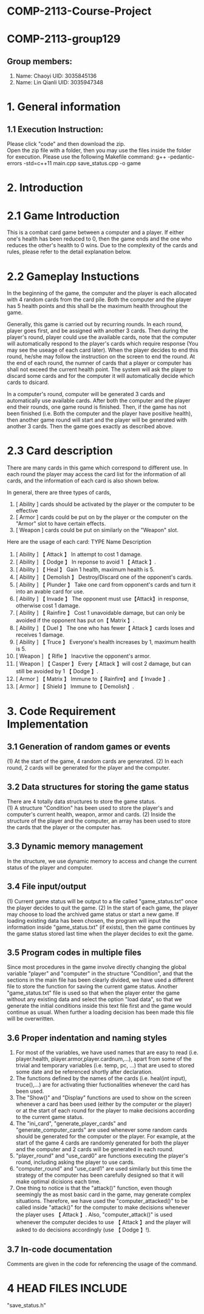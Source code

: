 # COMP-2113-Course-Project
# COMP-2113-group129
## Group members:
1. Name: Chaoyi   UID: 3035845136
2. Name: Lin Qianli  UID: 3035947348
# 1. General information  
## 1.1 Execution Instruction:
Please click "code" and then download the zip.  
Open the zip file with a folder, then you may use the files inside the folder for execution.
Please use the following Makefile command:
g++ -pedantic-errors -std=c++11 main.cpp save_status.cpp -o game

# 2. Introduction
# 2.1 Game Introduction
This is a combat card game between a computer and a player. If either one's health has been reduced to 0, then the game ends and the one who reduces the other's health to 0 wins. Due to the complexity of the cards and rules, please refer to the detail explanation below.
# 2.2 Gameplay Instuctions
In the beginning of the game, the computer and the player is each allocated with 4 random cards from the card pile. Both the computer and the player has 5 health points and this shall be the maximum health throughout the game.

Generally, this game is carried out by recurring rounds. In each round, player goes first, and be assigned with another 3 cards. Then during the player's round, player could use the available cards, note that the computer will automatically respond to the player's cards which require response (You may see the useage of each card later). When the player decides to end this round, he/she may follow the instruction on the screen to end the round. At the end of each round, the numner of cards that a player or computer has shall not exceed the current health point. The system will ask the player to discard some cards and for the computer it will automatically decide which cards to dsicard.

In a computer's round, computer will be generated 3 cards and automatically use available cards. After both the computer and the player end their rounds, one game round is finished. Then, if the game has not been finished (i.e. Both the computer and the player have positive health), then another game round will start and the player will be generated with another 3 cards. Then the game goes exactly as described above.
# 2.3 Card description
There are many cards in this game which correspond to different use. In each round the player may access the card list for the information of all cards, and the information of each card is also shown below.

In general, there are three types of cards, 

1. [ Ability ] cards should be activated by the player or the computer to be effective
2. [ Armor ] cards could be put on by the player or the computer on the "Armor" slot to have certain effects.
3. [ Weapon ] cards could be put on similarly on the "Weapon" slot.

Here are the usage of each card:
   TYPE          Name                      Description
1.  [ Ability ]    【 Attack 】       In attempt to cost 1 damage. 
2.  [ Ability ]    【 Dodge 】        In reponse to avoid 1 【 Attack 】.
3.  [ Ability ]    【 Heal 】         Gain 1 health, maximum health is 5.
4.  [ Ability ]    【 Demolish 】     Destroy/Discard one of the opponent's cards. 
5.  [ Ability ]    【 Plunder 】      Take one card from opponent's cards and turn it into an avable card for use.
6.  [ Ability ]    【 Invade 】       The opponent must use【Attack】in response, otherwise cost 1 damage.
7.  [ Ability ]    【 Rainfire 】     Cost 1 unavoidable damage, but can only be avoided if the opponent has put on【 Matrix 】.
8.  [ Ability ]    【 Duel 】         The one who has fewer【 Attack 】cards loses and receives 1 damage.
9.  [ Ability ]    【 Truce 】        Everyone's health increases by 1, maximum health is 5.
10. [ Weapon ]     【 Rifle 】        Inacvtive the opponent's armor.
11. [ Weapon ]     【 Casper 】       Every【 Attack 】will cost 2 damage, but can still be avoided by 1 【 Dodge 】.
12. [ Armor ]      【 Matrix 】       Immune to【 Rainfire】and【 Invade 】.
13. [ Armor ]      【 Shield 】       Immune to【 Demolish】.
 
# 3. Code Requirement Implementation
## 3.1 Generation of random games or events
(1) At the start of the game, 4 random cards are generated. 
(2) In each round, 2 cards will be generated for the player and the computer. 
## 3.2 Data structures for storing the game status
There are 4 totally data structures to store the game status.  
(1) A structure "Condition" has been used to store the player's and computer's current health, weapon, armor and cards.
(2) Inside the structure of the player and the computer, an array has been used to store the cards that the player or the computer has.
## 3.3 Dynamic memory management
In the structure, we use dynamic memory to access and change the current status of the player and computer. 
## 3.4 File input/output
(1) Current game status will be output to a file called "game_status.txt" once the player decides to quit the game.
(2) In the start of each game, the player may choose to load the archived game status or start a new game. If loading existing data has been chosen, the program will input the information inside "game_status.txt" (if exists), then the game continues by the game status stored last time when the player decides to exit the game.
## 3.5 Program codes in multiple files
Since most procedures in the game involve directly changing the global variable "player" and "computer" in the structure "Condition", and that the sections in the main file has been clearly divided, we have used a different file to store the function for saving the current game status.
Another "game_status.txt" file is used so that when the player enter the game without any existing data and select the option "load data", so that we generate the initial conditions inside this text file first and the game would continue as usual. When further a loading decision has been made this file will be overwritten.
## 3.6  Proper indentation and naming styles
1. For most of the variables, we have used names that are easy to read (i.e. player.health, player.armor,player.cardnum,...), apart from some of the trivial and temporary variables (i.e. temp, pc, ...) that are used to stored some date and be referenced shortly after declaration.
2. The functions defined by the names of the cards (i.e. heal(int input), truce(),...) are for activating thier fuctionalities whenever the card has been used.
3. The "Show()" and "Display" functions are used to show on the screen whenever a card has been used (either by the computer or the player) or at the start of each round for the player to make decisions according to the current game status.
4. The "ini_card", "generate_player_cards" and "generate_computer_cards" are used whenever some random cards should be generated for the computer or the player. For example, at the start of the game 4 cards are randomly generated for both the player and the computer and 2 cards will be generated in each round.
5. "player_round" and "use_card0" are functions executing the player's round, including asking the player to use cards.
6. "computer_round" and "use_card1" are used similarly but this time the strategy of the computer has been carefully designed so that it will make optimal dicisions each time.
7. One thing to notice is that the "attack()" function, even though seemingly the as most basic card in the game, may generate complex situations. Therefore, we have used the "computer_attacked()" to be called inside "attack()" for the computer to make decisions whenever the player uses 【 Attack 】. Also, "computer_attack()" is used whenever the computer decides to use 【 Attack 】and the player will asked to do decisions accordingly (use 【 Dodge 】!).
## 3.7  In-code documentation
Comments are given in the code for referencing the usage of the command.

# 4 HEAD FILES INCLUDE
<iostream>
<fstream>
<cstdlib>
"save_status.h"

